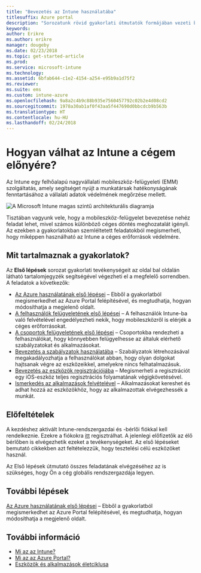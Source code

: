 ```yaml
---
title: "Bevezetés az Intune használatába"
titlesuffix: Azure portal
description: "Sorozatunk rövid gyakorlati útmutatók formájában vezeti be az Intune használatába."
keywords: 
author: Erikre
ms.author: erikre
manager: dougeby
ms.date: 02/23/2018
ms.topic: get-started-article
ms.prod: 
ms.service: microsoft-intune
ms.technology: 
ms.assetid: 6bfab644-c1e2-4154-a254-e95b9a1d75f2
ms.reviewer: 
ms.suite: ems
ms.custom: intune-azure
ms.openlocfilehash: 9a8a2c4b9c88b935e7560457792c02b2e4d08cd2
ms.sourcegitcommit: 1978a30ab1af0f43aa5f447690d0bbcdcb9b563b
ms.translationtype: HT
ms.contentlocale: hu-HU
ms.lasthandoff: 02/24/2018
---
```

# <a name="what-can-intune-do-for-my-company"></a>Hogyan válhat az Intune a cégem előnyére?

Az Intune egy felhőalapú nagyvállalati mobileszköz-felügyeleti (EMM) szolgáltatás, amely segítséget nyújt a munkatársak hatékonyságának fenntartásához a vállalati adatok védelmének megőrzése mellett.

![A Microsoft Intune magas szintű architekturális diagramja](/intune/media/intunearchitecture.svg)

Tisztában vagyunk vele, hogy a mobileszköz-felügyelet bevezetése nehéz feladat lehet, mivel számos különböző céges döntés meghozatalát igényli. Az ezekben a gyakorlatokban szemléltetett feladatokból megismerheti, hogy miképpen használható az Intune a céges erőforrások védelmére.

## <a name="what-are-the-exercises"></a>Mit tartalmaznak a gyakorlatok?

Az __Első lépések__ sorozat gyakorlati tevékenységeit az oldal bal oldalán látható tartalomjegyzék segítségével végezheti el a megfelelő sorrendben. A feladatok a következők:

* [Az Azure használatának első lépései](get-started-azure.md) – Ebből a gyakorlatból megismerkedhet az Azure Portal felépítésével, és megtudhatja, hogyan módosíthatja a megjelenő oldalt.
* [A felhasználók felügyeletének első lépései](get-started-users.md) – A felhasználók Intune-ba való felvételével engedélyezheti nekik, hogy mobileszközről is elérjék a céges erőforrásokat.
* [A csoportok felügyeletének első lépései](get-started-groups.md) – Csoportokba rendezheti a felhasználókat, hogy könnyebben felügyelhesse az általuk elérhető szabályzatokat és alkalmazásokat.
* [Bevezetés a szabályzatok használatába](get-started-policies.md) – Szabályzatok létrehozásával megakadályozhatja a felhasználókat abban, hogy olyan dolgokat hajtsanak végre az eszközeikkel, amelyekre nincs felhatalmazásuk.
* [Bevezetés az eszközök regisztrációjába](get-started-enroll.md) – Megismerheti a regisztrációt egy iOS-eszköz teljes regisztrációs folyamatának végigkövetésével.
* [Ismerkedés az alkalmazások felvételével](get-started-apps.md) – Alkalmazásokat kereshet és adhat hozzá az eszközökhöz, hogy az alkalmazottak elvégezhessék a munkát.

## <a name="prerequisites"></a>Előfeltételek

A kezdéshez aktivált Intune-rendszergazdai és -bérlői fiókkal kell rendelkeznie. Ezekre a fiókokra [itt](https://portal.office.com/Signup/Signup.aspx?OfferId=40BE278A-DFD1-470a-9EF7-9F2596EA7FF9&dl=INTUNE_A&ali=1#0%20) regisztrálhat. A jelenlegi előfizetők az élő bérlőben is elvégezhetik ezeket a tevékenységeket. Az első lépéseket bemutató cikkekben azt feltételezzük, hogy tesztelési célú eszközöket használ.

Az Első lépések útmutató összes feladatának elvégzéséhez az is szükséges, hogy Ön a cég globális rendszergazdája legyen.

## <a name="next-steps"></a>További lépések

[Az Azure használatának első lépései](get-started-azure.md) – Ebből a gyakorlatból megismerkedhet az Azure Portal felépítésével, és megtudhatja, hogyan módosíthatja a megjelenő oldalt.

## <a name="learn-more"></a>További információ

* [Mi az az Intune?](introduction-intune.md)
* [Mi az az Azure Portal?](what-is-intune.md)
* [Eszközök és alkalmazások életciklusa](introduction-device-app-lifecycles.md)
